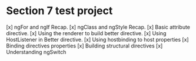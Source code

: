# Section 7 test project

[x] ngFor and ngIf Recap.
[x] ngClass and ngStyle Recap.
[x] Basic attribute directive.
[x] Using the renderer to build better directive.
[x] Using HostListener in Better directive.
[x] Using hostbinding to host properties
[x] Binding directives properties
[x] Building structural directives
[x] Understanding ngSwitch
